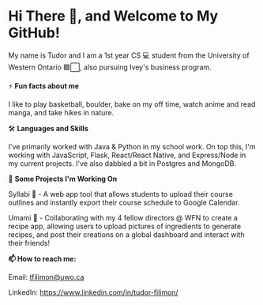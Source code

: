 # Hi There 👋, and Welcome to My GitHub!

My name is Tudor and I am a 1st year CS 💻 student from the University of Western Ontario 🟪⬜, also pursuing Ivey's business program. 


⚡ **Fun facts about me**

I like to play basketball, boulder, bake on my off time, watch anime and read manga, and take hikes in nature.


🛠 **Languages and Skills**

I've primarily worked with Java & Python in my school work. On top this, I'm working with JavaScript, Flask, React/React Native, and Express/Node in my current projects. I've also dabbled a bit in Postgres and MongoDB.


🔭 **Some Projects I'm Working On**

Syllabi 📆 - A web app tool that allows students to upload their course outlines and instantly export their course schedule to Google Calendar.

Umami 🍲 - Collaborating with my 4 fellow directors @ WFN to create a recipe app, allowing users to upload pictures of ingredients to generate recipes, and post their creations on a global dashboard and interact with their friends!

**📫 How to reach me:**

Email: tfilimon@uwo.ca

LinkedIn: https://www.linkedin.com/in/tudor-filimon/
